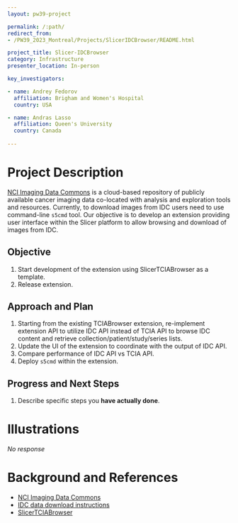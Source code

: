 ```yaml
---
layout: pw39-project

permalink: /:path/
redirect_from:
- /PW39_2023_Montreal/Projects/SlicerIDCBrowser/README.html

project_title: Slicer-IDCBrowser
category: Infrastructure
presenter_location: In-person

key_investigators:

- name: Andrey Fedorov
  affiliation: Brigham and Women's Hospital
  country: USA

- name: Andras Lasso
  affiliation: Queen's University
  country: Canada
  
---
```


# Project Description

<!-- Add a short paragraph describing the project. -->

[NCI Imaging Data Commons](https://portal.imaging.datacommons.cancer.gov/) is a cloud-based repository of publicly available cancer imaging data co-located with analysis and exploration tools and resources. Currently, to download images from IDC users need to use command-line `s5cmd` tool. Our objective is to develop an extension providing
user interface within the Slicer platform to allow browsing and download of images from IDC.

## Objective

<!-- Describe here WHAT you would like to achieve (what you will have as end result). -->
1. Start development of the extension using SlicerTCIABrowser as a template.
2. Release extension.

## Approach and Plan

<!-- Describe here HOW you would like to achieve the objectives stated above. -->

1.  Starting from the existing TCIABrowser extension, re-implement extension API to utilize IDC API instead of TCIA API to browse IDC content and retrieve collection/patient/study/series lists.
2. Update the UI of the extension to coordinate with the output of IDC API.
3. Compare performance of IDC API vs TCIA API.
4. Deploy `s5cmd` within the extension.


## Progress and Next Steps

<!-- Update this section as you make progress, describing of what you have ACTUALLY DONE.
     If there are specific steps that you could not complete then you can describe them here, too. -->

1.  Describe specific steps you **have actually done**.

# Illustrations

<!-- Add pictures and links to videos that demonstrate what has been accomplished. -->

*No response*

# Background and References

<!-- If you developed any software, include link to the source code repository.
     If possible, also add links to sample data, and to any relevant publications. -->

* [NCI Imaging Data Commons](https://portal.imaging.datacommons.cancer.gov/)
* [IDC data download instructions](https://learn.canceridc.dev/data/downloading-data)
* [SlicerTCIABrowser](https://github.com/QIICR/TCIABrowser)
